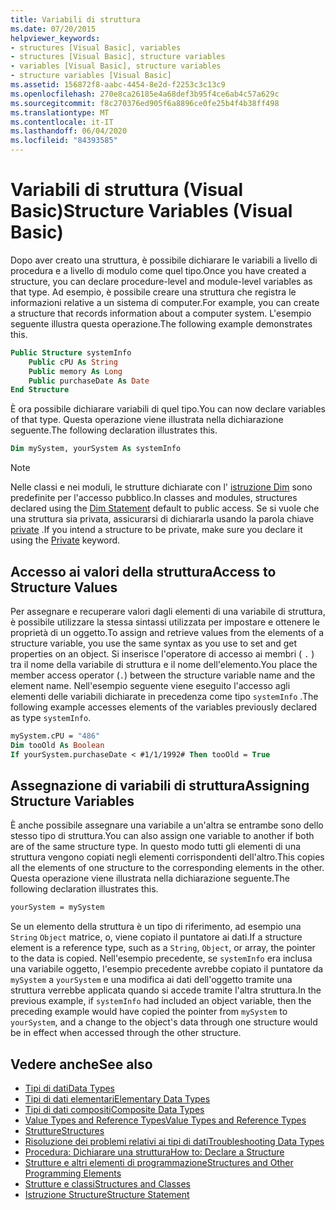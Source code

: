 ```yaml
---
title: Variabili di struttura
ms.date: 07/20/2015
helpviewer_keywords:
- structures [Visual Basic], variables
- structures [Visual Basic], structure variables
- variables [Visual Basic], structure variables
- structure variables [Visual Basic]
ms.assetid: 156872f8-aabc-4454-8e2d-f2253c3c13c9
ms.openlocfilehash: 270e8ca26185e4a68def3b95f4ce6ab4c57a629c
ms.sourcegitcommit: f8c270376ed905f6a8896ce0fe25b4f4b38ff498
ms.translationtype: MT
ms.contentlocale: it-IT
ms.lasthandoff: 06/04/2020
ms.locfileid: "84393585"
---
```

# <a name="structure-variables-visual-basic"></a><span data-ttu-id="f8576-102">Variabili di struttura (Visual Basic)</span><span class="sxs-lookup"><span data-stu-id="f8576-102">Structure Variables (Visual Basic)</span></span>

<span data-ttu-id="f8576-103">Dopo aver creato una struttura, è possibile dichiarare le variabili a livello di procedura e a livello di modulo come quel tipo.</span><span class="sxs-lookup"><span data-stu-id="f8576-103">Once you have created a structure, you can declare procedure-level and module-level variables as that type.</span></span> <span data-ttu-id="f8576-104">Ad esempio, è possibile creare una struttura che registra le informazioni relative a un sistema di computer.</span><span class="sxs-lookup"><span data-stu-id="f8576-104">For example, you can create a structure that records information about a computer system.</span></span> <span data-ttu-id="f8576-105">L'esempio seguente illustra questa operazione.</span><span class="sxs-lookup"><span data-stu-id="f8576-105">The following example demonstrates this.</span></span>

```vb
Public Structure systemInfo
    Public cPU As String
    Public memory As Long
    Public purchaseDate As Date
End Structure
```

<span data-ttu-id="f8576-106">È ora possibile dichiarare variabili di quel tipo.</span><span class="sxs-lookup"><span data-stu-id="f8576-106">You can now declare variables of that type.</span></span> <span data-ttu-id="f8576-107">Questa operazione viene illustrata nella dichiarazione seguente.</span><span class="sxs-lookup"><span data-stu-id="f8576-107">The following declaration illustrates this.</span></span>

```vb
Dim mySystem, yourSystem As systemInfo
```

> [!NOTE]
> <span data-ttu-id="f8576-108">Nelle classi e nei moduli, le strutture dichiarate con l' [istruzione Dim](../../../language-reference/statements/dim-statement.md) sono predefinite per l'accesso pubblico.</span><span class="sxs-lookup"><span data-stu-id="f8576-108">In classes and modules, structures declared using the [Dim Statement](../../../language-reference/statements/dim-statement.md) default to public access.</span></span> <span data-ttu-id="f8576-109">Se si vuole che una struttura sia privata, assicurarsi di dichiararla usando la parola chiave [private](../../../language-reference/modifiers/private.md) .</span><span class="sxs-lookup"><span data-stu-id="f8576-109">If you intend a structure to be private, make sure you declare it using the [Private](../../../language-reference/modifiers/private.md) keyword.</span></span>

## <a name="access-to-structure-values"></a><span data-ttu-id="f8576-110">Accesso ai valori della struttura</span><span class="sxs-lookup"><span data-stu-id="f8576-110">Access to Structure Values</span></span>

<span data-ttu-id="f8576-111">Per assegnare e recuperare valori dagli elementi di una variabile di struttura, è possibile utilizzare la stessa sintassi utilizzata per impostare e ottenere le proprietà di un oggetto.</span><span class="sxs-lookup"><span data-stu-id="f8576-111">To assign and retrieve values from the elements of a structure variable, you use the same syntax as you use to set and get properties on an object.</span></span> <span data-ttu-id="f8576-112">Si inserisce l'operatore di accesso ai membri ( `.` ) tra il nome della variabile di struttura e il nome dell'elemento.</span><span class="sxs-lookup"><span data-stu-id="f8576-112">You place the member access operator (`.`) between the structure variable name and the element name.</span></span> <span data-ttu-id="f8576-113">Nell'esempio seguente viene eseguito l'accesso agli elementi delle variabili dichiarate in precedenza come tipo `systemInfo` .</span><span class="sxs-lookup"><span data-stu-id="f8576-113">The following example accesses elements of the variables previously declared as type `systemInfo`.</span></span>

```vb
mySystem.cPU = "486"
Dim tooOld As Boolean
If yourSystem.purchaseDate < #1/1/1992# Then tooOld = True
```

## <a name="assigning-structure-variables"></a><span data-ttu-id="f8576-114">Assegnazione di variabili di struttura</span><span class="sxs-lookup"><span data-stu-id="f8576-114">Assigning Structure Variables</span></span>

<span data-ttu-id="f8576-115">È anche possibile assegnare una variabile a un'altra se entrambe sono dello stesso tipo di struttura.</span><span class="sxs-lookup"><span data-stu-id="f8576-115">You can also assign one variable to another if both are of the same structure type.</span></span> <span data-ttu-id="f8576-116">In questo modo tutti gli elementi di una struttura vengono copiati negli elementi corrispondenti dell'altro.</span><span class="sxs-lookup"><span data-stu-id="f8576-116">This copies all the elements of one structure to the corresponding elements in the other.</span></span> <span data-ttu-id="f8576-117">Questa operazione viene illustrata nella dichiarazione seguente.</span><span class="sxs-lookup"><span data-stu-id="f8576-117">The following declaration illustrates this.</span></span>

```vb
yourSystem = mySystem
```

<span data-ttu-id="f8576-118">Se un elemento della struttura è un tipo di riferimento, ad esempio una `String` `Object` matrice, o, viene copiato il puntatore ai dati.</span><span class="sxs-lookup"><span data-stu-id="f8576-118">If a structure element is a reference type, such as a `String`, `Object`, or array, the pointer to the data is copied.</span></span> <span data-ttu-id="f8576-119">Nell'esempio precedente, se `systemInfo` era inclusa una variabile oggetto, l'esempio precedente avrebbe copiato il puntatore da `mySystem` a `yourSystem` e una modifica ai dati dell'oggetto tramite una struttura verrebbe applicata quando si accede tramite l'altra struttura.</span><span class="sxs-lookup"><span data-stu-id="f8576-119">In the previous example, if `systemInfo` had included an object variable, then the preceding example would have copied the pointer from `mySystem` to `yourSystem`, and a change to the object's data through one structure would be in effect when accessed through the other structure.</span></span>

## <a name="see-also"></a><span data-ttu-id="f8576-120">Vedere anche</span><span class="sxs-lookup"><span data-stu-id="f8576-120">See also</span></span>

- [<span data-ttu-id="f8576-121">Tipi di dati</span><span class="sxs-lookup"><span data-stu-id="f8576-121">Data Types</span></span>](index.md)
- [<span data-ttu-id="f8576-122">Tipi di dati elementari</span><span class="sxs-lookup"><span data-stu-id="f8576-122">Elementary Data Types</span></span>](elementary-data-types.md)
- [<span data-ttu-id="f8576-123">Tipi di dati compositi</span><span class="sxs-lookup"><span data-stu-id="f8576-123">Composite Data Types</span></span>](composite-data-types.md)
- [<span data-ttu-id="f8576-124">Value Types and Reference Types</span><span class="sxs-lookup"><span data-stu-id="f8576-124">Value Types and Reference Types</span></span>](value-types-and-reference-types.md)
- [<span data-ttu-id="f8576-125">Strutture</span><span class="sxs-lookup"><span data-stu-id="f8576-125">Structures</span></span>](structures.md)
- [<span data-ttu-id="f8576-126">Risoluzione dei problemi relativi ai tipi di dati</span><span class="sxs-lookup"><span data-stu-id="f8576-126">Troubleshooting Data Types</span></span>](troubleshooting-data-types.md)
- [<span data-ttu-id="f8576-127">Procedura: Dichiarare una struttura</span><span class="sxs-lookup"><span data-stu-id="f8576-127">How to: Declare a Structure</span></span>](how-to-declare-a-structure.md)
- [<span data-ttu-id="f8576-128">Strutture e altri elementi di programmazione</span><span class="sxs-lookup"><span data-stu-id="f8576-128">Structures and Other Programming Elements</span></span>](structures-and-other-programming-elements.md)
- [<span data-ttu-id="f8576-129">Strutture e classi</span><span class="sxs-lookup"><span data-stu-id="f8576-129">Structures and Classes</span></span>](structures-and-classes.md)
- [<span data-ttu-id="f8576-130">Istruzione Structure</span><span class="sxs-lookup"><span data-stu-id="f8576-130">Structure Statement</span></span>](../../../language-reference/statements/structure-statement.md)
